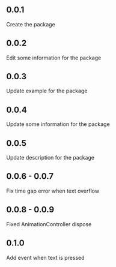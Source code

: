 ## 0.0.1

Create the package

## 0.0.2

Edit some information for the package

## 0.0.3

Update example for the package

## 0.0.4

Update some information for the package

## 0.0.5

Update description for the package

## 0.0.6 - 0.0.7

Fix time gap error when text overflow

## 0.0.8 - 0.0.9

Fixed AnimationController dispose

## 0.1.0

Add event when text is pressed
